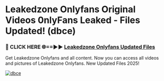 # Leakedzone Onlyfans Original Videos 0nlyFans Leaked - Files Updated! (dbce)

<h3>🔴 CLICK HERE 🌐==►► <a href="https://tinyurl.com/ehrbuxhb" rel="nofollow">Leakedzone Onlyfans Updated Files</a></h3>

Get Leakedzone Onlyfans and all content. Now you can access all videos and pictures of Leakedzone Onlyfans. New Updated Files 2025!

[![dbce](https://i.imgur.com/lVYEuWS.gif)](https://tinyurl.com/ehrbuxhb)
